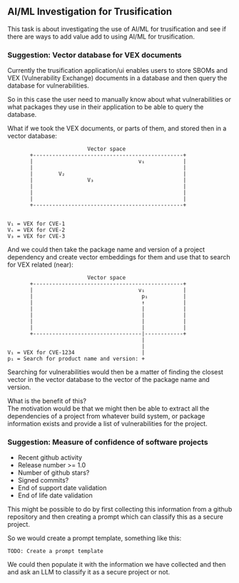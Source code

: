 ## AI/ML Investigation for Trusification
This task is about investigating the use of AI/ML for trusification and see if
there are ways to add value add to using AI/ML for trusification.

### Suggestion: Vector database for VEX documents
Currently the trusification application/ui enables users to store SBOMs and
VEX (Vulnerability Exchange) documents in a database and then query the database
for vulnerabilities.

So in this case the user need to manually know about what vulnerabilities or
what packages they use in their application to be able to query the database.

What if we took the VEX documents, or parts of them, and stored then in a vector
database:
```
                         Vector space
       +-----------------------------------------------+ 
       |                                 v₁            |
       |                                               |
       |        V₂                                     |
       |                 V₃                            |
       |                                               |
       |                                               |
       |                                               |
       +-----------------------------------------------+ 
                                            
                                           
V₁ = VEX for CVE-1
Vₛ = VEX for CVE-2
V₃ = VEX for CVE-3
```
And we could then take the package name and version of a project dependency and
create vector embeddings for them and use that to search for VEX related (near):
```
                         Vector space
       +-----------------------------------------------+ 
       |                                 v₁            |
       |                                  p₁           |
       |                                  ↑            |
       |                                  |            |
       |                                  |            |
       |                                  |            |
       |                                  |            |
       +----------------------------------|------------+ 
                                          | 
                                          |
V₁ = VEX for CVE-1234                     |
p₁ = Search for product name and version: +
```
Searching for vulnerabilities would then be a matter of finding the closest
vector in the vector database to the vector of the package name and version.

What is the benefit of this?   
The motivation would be that we might then be able to extract all the
dependencies of a project from whatever build system, or package information
exists and provide a list of vulnerabilities for the project.


### Suggestion: Measure of confidence of software projects
* Recent github activity
* Release number >= 1.0
* Number of github stars?
* Signed commits?
* End of support date validation
* End of life date validation

This might be possible to do by first collecting this information from a 
github repository and then creating a prompt which can classify this as
a secure project.

So we would create a prompt template, something like this:
```
TODO: Create a prompt template
```
We could then populate it with the information we have collected and then
and ask an LLM to classify it as a secure project or not.
